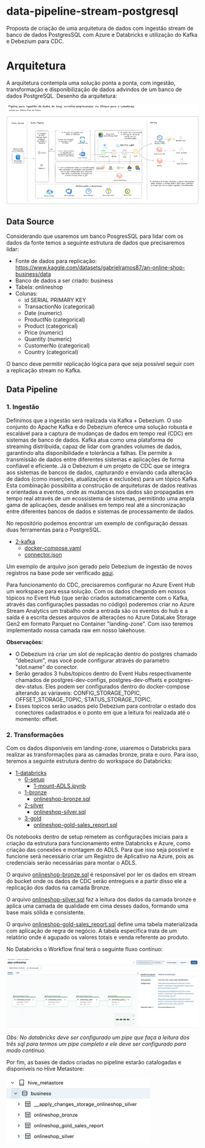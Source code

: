 # data-pipeline-stream-postgresql

Proposta de criação de uma arquitetura de dados com ingestão stream de banco de dados PostgresSQL com Azure e Databricks e utilização do Kafka e Debezium para CDC.

# Arquitetura


A arquitetura contempla uma solução ponta a ponta, com ingestão, transformação e disponibilização de dados advindos de um banco de dados PostgreSQL. Desenho da arquitetura:


<img src="onlineshop/0-resources/arquitetura.png" alt="Desenho da arquitetura proposta">

## Data Source
Considerando que usaremos um banco PosgresSQL para lidar com os dados da fonte temos a seguinte estrutura de dados que precisaremos lidar:

* Fonte de dados para replicação: https://www.kaggle.com/datasets/gabrielramos87/an-online-shop-business/data
* Banco de dados a ser criado: business
* Tabela: onlineshop
* Colunas:
   - id SERIAL PRIMARY KEY
   - TransactionNo (categorical)
   - Date (numeric)
   - ProductNo  (categorical)
   - Product  (categorical)
   - Price (numeric)
   - Quantity (numeric)
   - CustomerNo (categorical)
   - Country (categorical)

  
O banco deve permitir replicação lógica para que seja possível seguir com a replicação stream no Kafka. 

## Data Pipeline

<h3>1. Ingestão</h3>
Definimos que a ingestão será realizada via Kafka + Debezium. O uso conjunto do Apache Kafka e do Debezium oferece uma solução robusta e escalável para a captura de mudanças de dados em tempo real (CDC) em sistemas de banco de dados. Kafka atua como uma plataforma de streaming distribuída, capaz de lidar com grandes volumes de dados, garantindo alta disponibilidade e tolerância a falhas. Ele permite a transmissão de dados entre diferentes sistemas e aplicações de forma confiável e eficiente. Já o Debezium é um projeto de CDC que se integra aos sistemas de bancos de dados, capturando e enviando cada alteração de dados (como inserções, atualizações e exclusões) para um tópico Kafka. Esta combinação possibilita a construção de arquiteturas de dados reativas e orientadas a eventos, onde as mudanças nos dados são propagadas em tempo real através de um ecossistema de sistemas, permitindo uma ampla gama de aplicações, desde análises em tempo real até a sincronização entre diferentes bancos de dados e sistemas de processamento de dados.

No repositório podemos encontrar um exemplo de configuração dessas duas ferramentas para o PostgreSQL. 

 * [2-kafka](./onlineshop/1-data-pipeline/2-kafka) 
   * [docker-compose.yaml](./onlineshop/1-data-pipeline/2-kafka/docker-compose.yaml)
   * [connector.json](./onlineshop/1-data-pipeline/2-kafka/connector.json)
  
Um exemplo de arquivo json gerado pelo Debezium de ingestão de novos registros na base pode ser verificado [aqui](./onlineshop/0-resources/cdc-json-file-sample).   

Para funcionamento do CDC, precisaremos configurar no Azure Event Hub um workspace para essa solução. Com os dados chegando em nossos tópicos no Event Hub (que serão criados automaticamente com o Kafka, através das configurações passadas no código) poderemos criar no Azure Stream Analytics um trabalho onde a entrada são os eventos do hub e a saída é a escrita desses arquivos de alterações no Azure DataLake Storage Gen2 em formato Parquet no Container "landing-zone". Com isso teremos implementado nossa camada raw em nosso lakehouse. 

**Observações:**

* O Debezium irá criar um slot de replicação dentro do postgres chamado "debezium", mas você pode configurar através do parametro "slot.name" do conector.
* Serão gerados 3 hubs/topicos dentro do Event Hubs respectivamente chamados de postgres-dev-configs, postgres-dev-offsets e postgres-dev-status. Eles podem ser configurados dentro do docker-compose alterando as váriaveis: CONFIG_STORAGE_TOPIC, OFFSET_STORAGE_TOPIC, STATUS_STORAGE_TOPIC.
* Esses topicos serão usados pelo Debezium para controlar o estado dos conectores cadastrados e o ponto em que a leitura foi realizada até o momento: offset.


### 2. Transformações
Com os dados disponíveis em landing-zone, usaremos o Databricks para realizar as transformações para as camadas bronze, prata e ouro. Para isso, teremos a seguinte estrutura dentro do workspace do Databricks:

 * [1-databricks](./onlineshop/1-data-pipeline/1-databricks)
      * [0-setup](./onlineshop/1-data-pipeline/1-databricks/0-setup)
        * [1-mount-ADLS.ipynb](./onlineshop/1-data-pipeline/1-databricks/0-setup/1-mount-ADLS.ipynb)
      * [1-bronze](./onlineshop/1-data-pipeline/1-databricks/1-bronze)
        * [onlineshop-bronze.sql](./onlineshop/1-data-pipeline/1-databricks/1-bronze/onlineshop-bronze.sql)
      * [2-silver](./onlineshop/1-data-pipeline/1-databricks/2-silver)
        * [onlineshop-silver.sql](./onlineshop/1-data-pipeline/1-databricks/2-silver/onlineshop-silver.sql)
      * [3-gold](./onlineshop/1-data-pipeline/1-databricks/3-gold)
        * [onlineshop-gold-sales_report.sql](./onlineshop/1-data-pipeline/1-databricks/3-gold/onlineshop-gold-sales_report.sql)
          

Os notebooks dentro de setup remetem as configurações iniciais para a criação da estrutura para funcionamento entre Databricks e Azure, como criação das conexões e montagem do ADLS. Para que isso seja possível e funcione será necessário criar um Registro de Aplicativo na Azure, pois as credenciais serão necessárias para montar o ADLS.

O arquivo [onlineshop-bronze.sql](./onlineshop/1-data-pipeline/1-databricks/1-bronze/onlineshop-bronze.sql) é responsável por ler os dados em stream do bucket onde os dados de CDC serão entregues e a partir disso ele a replicação dos dados na camada Bronze. 

O arquivo [onlineshop-silver.sql](./onlineshop/1-data-pipeline/1-databricks/2-silver/onlineshop-silver.sql) faz a leitura dos dados da camada bronze e aplica uma camada de qualidade em cima desses dados, formando uma base mais sólida e consistente.

O arquivo [onlineshop-gold-sales_report.sql](./onlineshop/1-data-pipeline/1-databricks/3-gold/onlineshop-gold-sales_report.sql) define uma tabela materializada com aplicação de regra de negócio. A tabela especifica trata de um relatório onde é agupado os valores totais e venda referente ao produto.


No Databricks o Workflow final terá o seguinte fluxo contínuo:

<img src="onlineshop/0-resources/pipeline-databricks.png" alt="Desenho da arquitetura proposta">

*Obs: No databricks deve ser configurado um pipe que faça a leitura dos três sql para termos um pipe completo e ele deve ser configurado para modo contínuo.*

Por fim, as bases de dados criadas no pipeline estarão catalogadas e disponíveis no Hive Metastore:

<img src="onlineshop/0-resources/bases.png" alt="Desenho da arquitetura proposta">




